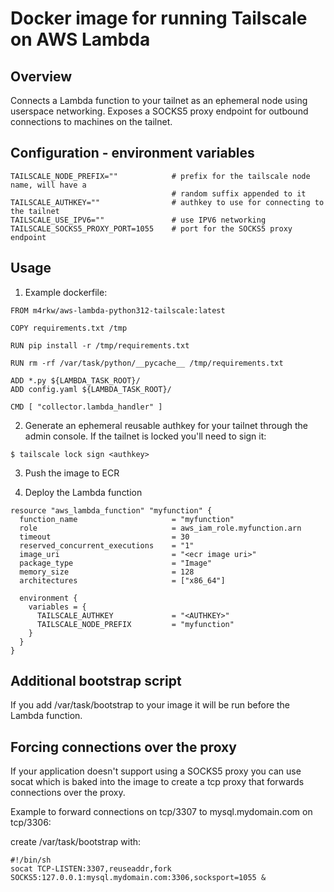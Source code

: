 # Docker image for running Tailscale on AWS Lambda

## Overview

Connects a Lambda function to your tailnet as an ephemeral node using userspace
networking. Exposes a SOCKS5 proxy endpoint for outbound connections to machines
on the tailnet.

## Configuration - environment variables

````
TAILSCALE_NODE_PREFIX=""            # prefix for the tailscale node name, will have a
                                    # random suffix appended to it
TAILSCALE_AUTHKEY=""                # authkey to use for connecting to the tailnet
TAILSCALE_USE_IPV6=""               # use IPV6 networking
TAILSCALE_SOCKS5_PROXY_PORT=1055    # port for the SOCKS5 proxy endpoint
````

## Usage

1. Example dockerfile:

````
FROM m4rkw/aws-lambda-python312-tailscale:latest

COPY requirements.txt /tmp

RUN pip install -r /tmp/requirements.txt

RUN rm -rf /var/task/python/__pycache__ /tmp/requirements.txt

ADD *.py ${LAMBDA_TASK_ROOT}/
ADD config.yaml ${LAMBDA_TASK_ROOT}/

CMD [ "collector.lambda_handler" ]
````

2. Generate an ephemeral reusable authkey for your tailnet through the admin
console. If the tailnet is locked you'll need to sign it:

````
$ tailscale lock sign <authkey>
````

3. Push the image to ECR

4. Deploy the Lambda function

````
resource "aws_lambda_function" "myfunction" {
  function_name                     = "myfunction"
  role                              = aws_iam_role.myfunction.arn
  timeout                           = 30
  reserved_concurrent_executions    = "1"
  image_uri                         = "<ecr image uri>"
  package_type                      = "Image"
  memory_size                       = 128
  architectures                     = ["x86_64"]

  environment {
    variables = {
      TAILSCALE_AUTHKEY             = "<AUTHKEY>"
      TAILSCALE_NODE_PREFIX         = "myfunction"
    }
  }
}
````

## Additional bootstrap script

If you add /var/task/bootstrap to your image it will be run before the Lambda
function.

## Forcing connections over the proxy

If your application doesn't support using a SOCKS5 proxy you can use socat which
is baked into the image to create a tcp proxy that forwards connections over the
proxy.

Example to forward connections on tcp/3307 to mysql.mydomain.com on tcp/3306:

create /var/task/bootstrap with:

````
#!/bin/sh
socat TCP-LISTEN:3307,reuseaddr,fork SOCKS5:127.0.0.1:mysql.mydomain.com:3306,socksport=1055 &
````
